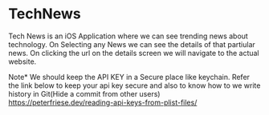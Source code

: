 # TechNews

Tech News is an iOS Application where we can see trending news about technology.
On Selecting any News we can see the details of that partiular news.
On clicking the url on the details screen we will navigate to the actual website.

Note* We should keep the API KEY in a Secure place like keychain.
Refer the link below to keep your api key secure and also to know how to we write history in Git(Hide a commit from other users)
https://peterfriese.dev/reading-api-keys-from-plist-files/

